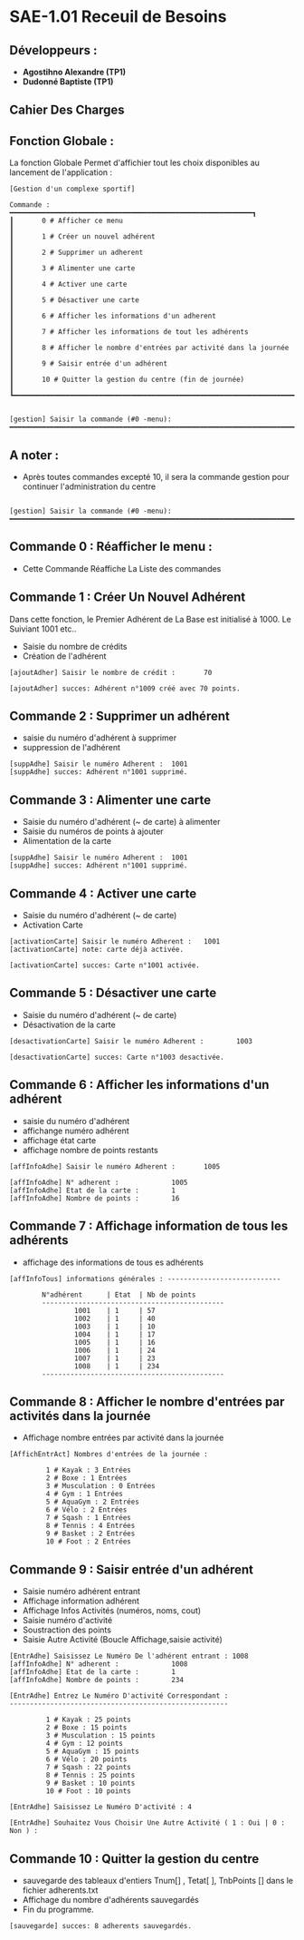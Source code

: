 # SAE-1.01 Receuil de Besoins

## Développeurs :
* **Agostihno Alexandre (TP1)**
* **Dudonné Baptiste (TP1)**

## Cahier Des Charges



##  Fonction Globale :
 

La fonction Globale Permet d'affichier tout les choix disponibles au lancement de l'application : 
```
[Gestion d'un complexe sportif]

Commande :  ━━━━━━━━━━━━━━━━━━━━━━━━━━━━━━━━━━━━━━━━━━━━━━━━━━━━━━━━━━━━┓
┃       0 # Afficher ce menu                                            ┃
┃       1 # Créer un nouvel adhérent                                    ┃
┃       2 # Supprimer un adherent                                       ┃
┃       3 # Alimenter une carte                                         ┃
┃       4 # Activer une carte                                           ┃
┃       5 # Désactiver une carte                                        ┃
┃       6 # Afficher les informations d'un adherent                     ┃
┃       7 # Afficher les informations de tout les adhérents             ┃
┃       8 # Afficher le nombre d'entrées par activité dans la journée   ┃
┃       9 # Saisir entrée d'un adhérent                                 ┃
┃       10 # Quitter la gestion du centre (fin de journée)              ┃
┗━━━━━━━━━━━━━━━━━━━━━━━━━━━━━━━━━━━━━━━━━━━━━━━━━━━━━━━━━━━━━━━━━━━━━━━┛


[gestion] Saisir la commande (#0 -menu):
━━━━━━━━━━━━━━━━━━━━━━━━━━━━━━━━━━━━━━━━━━━━━━━━━━━━━━━━━━━━━━━━━━━━━━━━━

```
## A noter  :
* Après toutes commandes excepté 10, il sera la commande gestion pour continuer l'administration du centre 
``` 

[gestion] Saisir la commande (#0 -menu):
━━━━━━━━━━━━━━━━━━━━━━━━━━━━━━━━━━━━━━━━━━━━━━━━━━━━━━━━━━━━━━━━━━━━━━━━━
```
## Commande 0 : Réafficher le menu : 

* Cette Commande Réaffiche La Liste des commandes 


##  Commande 1 : Créer Un Nouvel Adhérent

Dans cette fonction, le Premier Adhérent de La Base est initialisé à 1000. Le Suiviant 1001 etc..
* Saisie du nombre de crédits
* Création de l'adhérent
```
[ajoutAdher] Saisir le nombre de crédit :       70

[ajoutAdher] succes: Adhérent n°1009 créé avec 70 points.
```

## Commande 2 : Supprimer un adhérent

*  saisie du numéro d'adhérent à supprimer
* suppression de l'adhérent



```
[suppAdhe] Saisir le numéro Adherent :  1001
[suppAdhe] succes: Adhérent n°1001 supprimé.
```

## Commande 3 : Alimenter une carte 
* Saisie du numéro d'adhérent (~ de carte) à alimenter
* Saisie du numéros de points à ajouter
* Alimentation de la carte

```
[suppAdhe] Saisir le numéro Adherent :  1001
[suppAdhe] succes: Adhérent n°1001 supprimé.
```
## Commande 4 : Activer une carte 
* Saisie du numéro d'adhérent (~ de carte)
* Activation Carte

```
[activationCarte] Saisir le numéro Adherent :   1001
[activationCarte] note: carte déjà activée.

[activationCarte] succes: Carte n°1001 activée.
```
## Commande 5 : Désactiver une carte 
* Saisie du numéro d'adhérent (~ de carte)
* Désactivation de la carte

```
[desactivationCarte] Saisir le numéro Adherent :        1003

[desactivationCarte] succes: Carte n°1003 desactivée.
```

## Commande 6 : Afficher les informations d'un adhérent

* saisie du numéro d'adhérent
* affichange numéro adhérent
* affichage état carte
* affichage nombre de points restants

```
[affInfoAdhe] Saisir le numéro Adherent :       1005

[affInfoAdhe] N° adherent :             1005
[affInfoAdhe] Etat de la carte :        1
[affInfoAdhe] Nombre de points :        16
```

## Commande 7 : Affichage information de tous les adhérents
* affichage des informations de tous es adhérents

```
[affInfoTous] informations générales : ----------------------------

        N°adhérent      | Etat  | Nb de points
        ---------------------------------------------
                1001    | 1     | 57
                1002    | 1     | 40
                1003    | 1     | 10
                1004    | 1     | 17
                1005    | 1     | 16
                1006    | 1     | 24
                1007    | 1     | 23
                1008    | 1     | 234
        ---------------------------------------------
```

## Commande 8 : Afficher le nombre d'entrées par activités dans la journée
* Affichage nombre entrées par activité dans la journée

```
[AffichEntrAct] Nombres d'entrées de la journée :

         1 # Kayak : 3 Entrées
         2 # Boxe : 1 Entrées
         3 # Musculation : 0 Entrées
         4 # Gym : 1 Entrées
         5 # AquaGym : 2 Entrées
         6 # Vélo : 2 Entrées
         7 # Sqash : 1 Entrées
         8 # Tennis : 4 Entrées
         9 # Basket : 2 Entrées
         10 # Foot : 2 Entrées
```

## Commande 9 : Saisir entrée d'un adhérent
* Saisie numéro adhérent entrant
* Affichage information adhérent
* Affichage Infos Activités (numéros, noms, cout)
* Saisie numéro d'activité
* Soustraction des points 
* Saisie Autre Activité (Boucle Affichage,saisie activité)

```
[EntrAdhe] Saisissez Le Numéro De l'adhérent entrant : 1008
[affInfoAdhe] N° adherent :             1008
[affInfoAdhe] Etat de la carte :        1
[affInfoAdhe] Nombre de points :        234

[EntrAdhe] Entrez Le Numéro D'activité Correspondant :
------------------------------------------------------

         1 # Kayak : 25 points
         2 # Boxe : 15 points
         3 # Musculation : 15 points
         4 # Gym : 12 points
         5 # AquaGym : 15 points
         6 # Vélo : 20 points
         7 # Sqash : 22 points
         8 # Tennis : 25 points
         9 # Basket : 10 points
         10 # Foot : 10 points

[EntrAdhe] Saisissez Le Numéro D'activité : 4

[EntrAdhe] Souhaitez Vous Choisir Une Autre Activité ( 1 : Oui | 0 : Non ) : 
```

## Commande 10 : Quitter la gestion du centre

* sauvegarde des tableaux d'entiers Tnum[]
, Tetat[ ], TnbPoints []
 dans le fichier adherents.txt
 * Affichage du nombre d'adhérents sauvegardés
 * Fin du programme.
```
[sauvegarde] succes: 8 adherents sauvegardés.
```
